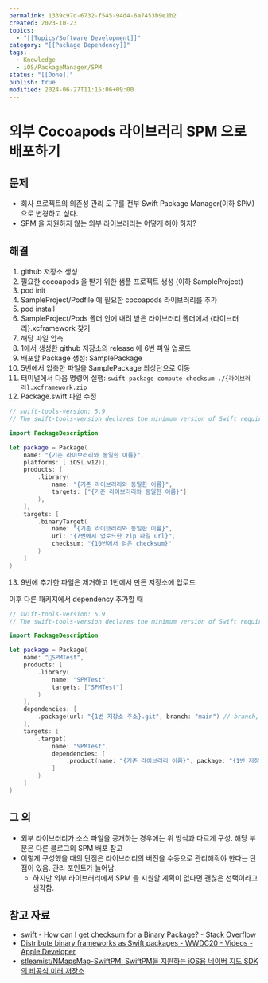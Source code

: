 ```yaml
---
permalink: 1339c97d-6732-f545-94d4-6a7453b9e1b2
created: 2023-10-23
topics:
  - "[[Topics/Software Development]]"
category: "[[Package Dependency]]"
tags:
  - Knowledge
  - iOS/PackageManager/SPM
status: "[[Done]]"
publish: true
modified: 2024-06-27T11:15:06+09:00
---
```


# 외부 Cocoapods 라이브러리 SPM 으로 배포하기

## 문제

- 회사 프로젝트의 의존성 관리 도구를 전부 Swift Package Manager(이하 SPM)으로 변경하고 싶다.
- SPM 을 지원하지 않는 외부 라이브러리는 어떻게 해야 하지?

## 해결

1. github 저장소 생성
2. 필요한 cocoapods 을 받기 위한 샘플 프로젝트 생성 (이하 SampleProject)
3. pod init
4. SampleProject/Podfile 에 필요한 cocoapods 라이브러리를 추가
5. pod install
6. SampleProject/Pods 폴더 안에 내려 받은 라이브러리 폴더에서 {라이브러리}.xcframework 찾기
7. 해당 파일 압축
8. 1에서 생성한 github 저장소의 release 에 6번 파일 업로드
9. 배포할 Package 생성: SamplePackage
10. 5번에서 압축한 파일을 SamplePackage 최상단으로 이동
11. 터미널에서 다음 명령어 실행: `swift package compute-checksum ./{라이브러리}.xcframework.zip`
12. Package.swift 파일 수정
```swift
// swift-tools-version: 5.9
// The swift-tools-version declares the minimum version of Swift required to build this package.

import PackageDescription

let package = Package(
    name: "{기존 라이브러리와 동일한 이름}",
    platforms: [.iOS(.v12)],
    products: [
        .library(
            name: "{기존 라이브러리와 동일한 이름}",
            targets: ["{기존 라이브러리와 동일한 이름}"]
        ),
    ],
    targets: [
        .binaryTarget(
            name: "{기존 라이브러리와 동일한 이름}",
            url: "{7번에서 업로드한 zip 파일 url}",
            checksum: "{10번에서 얻은 checksum}"
        )
    ]
)
```
13. 9번에 추가한 파일은 제거하고 1번에서 만든 저장소에 업로드

이후 다른 패키지에서 dependency 추가할 때

```swift
// swift-tools-version: 5.9
// The swift-tools-version declares the minimum version of Swift required to build this package.

import PackageDescription

let package = Package(
    name: "SPMTest",
    products: [
        .library(
            name: "SPMTest",
            targets: ["SPMTest"]
        )
    ],
    dependencies: [
        .package(url: "{1번 저장소 주소}.git", branch: "main") // branch, upToNextMajor 등 상관 없음
    ],
    targets: [
        .target(
            name: "SPMTest",
            dependencies: [
                .product(name: "{기존 라이브러리 이름}", package: "{1번 저장소 이름}") // package 이름을 라이브러리 이름과 동일하게 작성했을 때 동작하지 않았음
            ]
        )
    ]
)

```

## 그 외

- 외부 라이브러리가 소스 파일을 공개하는 경우에는 위 방식과 다르게 구성. 해당 부분은 다른 블로그의 SPM 배포 참고
- 이렇게 구성했을 때의 단점은 라이브러리의 버전을 수동으로 관리해줘야 한다는 단점이 있음. 관리 포인트가 늘어남.
	- 하지만 외부 라이브러리에서 SPM 을 지원할 계획이 없다면 괜찮은 선택이라고 생각함.

## 참고 자료

- [swift - How can I get checksum for a Binary Package? - Stack Overflow](https://stackoverflow.com/questions/68529771/how-can-i-get-checksum-for-a-binary-package)
- [Distribute binary frameworks as Swift packages - WWDC20 - Videos - Apple Developer](https://developer.apple.com/videos/play/wwdc2020/10147)
- [stleamist/NMapsMap-SwiftPM: SwiftPM을 지원하는 iOS용 네이버 지도 SDK의 비공식 미러 저장소](https://github.com/stleamist/NMapsMap-SwiftPM)